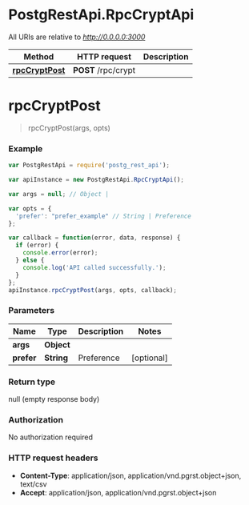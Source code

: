 # PostgRestApi.RpcCryptApi

All URIs are relative to *http://0.0.0.0:3000*

Method | HTTP request | Description
------------- | ------------- | -------------
[**rpcCryptPost**](RpcCryptApi.md#rpcCryptPost) | **POST** /rpc/crypt | 


<a name="rpcCryptPost"></a>
# **rpcCryptPost**
> rpcCryptPost(args, opts)



### Example
```javascript
var PostgRestApi = require('postg_rest_api');

var apiInstance = new PostgRestApi.RpcCryptApi();

var args = null; // Object | 

var opts = { 
  'prefer': "prefer_example" // String | Preference
};

var callback = function(error, data, response) {
  if (error) {
    console.error(error);
  } else {
    console.log('API called successfully.');
  }
};
apiInstance.rpcCryptPost(args, opts, callback);
```

### Parameters

Name | Type | Description  | Notes
------------- | ------------- | ------------- | -------------
 **args** | **Object**|  | 
 **prefer** | **String**| Preference | [optional] 

### Return type

null (empty response body)

### Authorization

No authorization required

### HTTP request headers

 - **Content-Type**: application/json, application/vnd.pgrst.object+json, text/csv
 - **Accept**: application/json, application/vnd.pgrst.object+json


